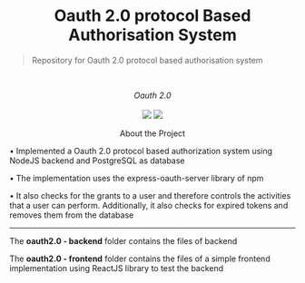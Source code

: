 # <div align="center">Oauth 2.0 protocol Based Authorisation System </div>


> Repository for Oauth 2.0 protocol based authorisation system

<!-- PROJECT LOGO -->
<br />
<div align="center">
  <p align="center">
    <i>Oauth 2.0</i>
    <br />
    <br />
    <img src="https://img.shields.io/badge/-ReactJs-61DAFB?logo=react&logoColor=white&style=for-the-badge" />
    <img src="https://img.shields.io/badge/NodeJs-F37626.svg?&style=for-the-badge&logo=Jupyter&logoColor=white" />
    <br />
  </p>
</div>

<div align="center"> About the Project </div>

• Implemented a Oauth 2.0 protocol based authorization system using NodeJS backend and PostgreSQL as database

• The implementation uses the express-oauth-server library of npm

• It also checks for the grants to a user and therefore controls the activities that a user can perform. Additionally, it also checks for expired tokens and removes them from the database

<hr />

The **oauth2.0 - backend** folder contains the files of backend

The **oauth2.0 - frontend** folder contains the files of a simple frontend implementation using ReactJS library to test the backend
